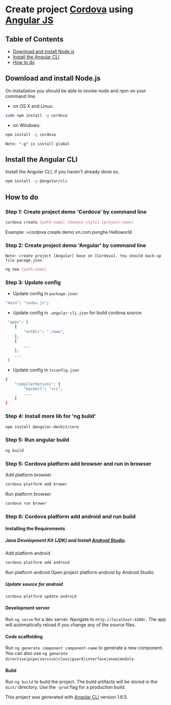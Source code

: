 # Create project [Cordova](https://cordova.apache.org) using [Angular JS](https://github.com/angular/angular-cli)

## Table of Contents

* [Download and install Node.js](#download-and-install-Node.js)
* [Install the Angular CLI](#install-the-angular-cli)
* [How to do](#how-to-do)

## Download and install Node.js
On installation you should be able to invoke node and npm on your command line.
* on OS X and Linux:
```bash
sudo npm install -g cordova
```

* on Windows:
```bash
npm install -g cordova
```

`Note: "-g" is install global` 

## Install the Angular CLI
Install the Angular CLI, if you haven't already done so.
```bash
npm install -g @angular/cli
```

## How to do
### Step 1: Create project demo 'Cordova' by command line
```bash
cordova create [path-name] [domain-style] [project-name]
```

Example: >cordova create demo vn.com.pvnghe Helloworld

### Step 2: Create project demo 'Angular' by command line
`Note: create project [Angular] base on [Cordova]. You should back-up file pacage.json`

```bash
ng new [path-name]
```

### Step 3: Update config
- Update config in `package.json`:
```bash
"main": "index.js";
```

- Update config in `.angular-cli.json` for build cordova source:
```bash
 "apps": [
    {
        "outDir": "./www",
    },
    {
        ...
    },
    ...
 ]
```
- Update config in `tsconfig.json`
```bash
{
    "compilerOptions": {
        "baseUrl": "src",
        ....
    }
}
```

### Step 4: Install more lib for 'ng build'
```bash
npm install @angular-devkit/core
```

### Step 5: Run angular build
```bash
ng build
```
### Step 5: Cordova platform add browser and run in browser
Add platform browser
```bash
cordova platform add brower
```

Run platform browser
```bash
cordova run brower
```

### Step 6: Cordova platform add android and run build

#### Installing the Requirements
##### Java Development Kit (JDK) and Install [Android Studio](https://developer.android.com/studio/index.html).
Add platform android
```bash
cordova platform add android
```

Run platform android
Open project platform android by Android Studio

##### Update source for android
```bash
cordova platform update android
```

#### Development server
Run `ng serve` for a dev server. Navigate to `http://localhost:4200/`. The app will automatically reload if you change any of the source files.

#### Code scaffolding
Run `ng generate component component-name` to generate a new component. You can also use `ng generate directive|pipe|service|class|guard|interface|enum|module`.

#### Build
Run `ng build` to build the project. The build artifacts will be stored in the `dist/` directory. Use the `-prod` flag for a production build.


This project was generated with [Angular CLI](https://github.com/angular/angular-cli) version 1.6.5.
